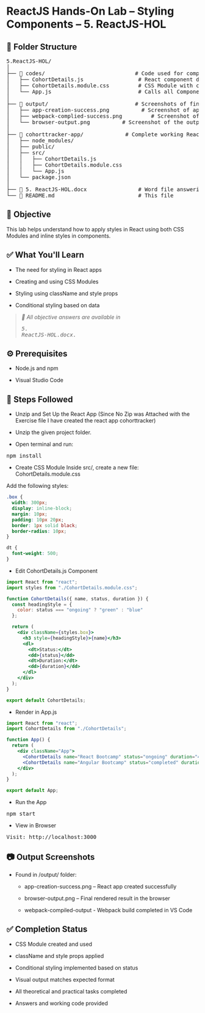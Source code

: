 # ReactJS Hands-On Lab – Styling Components – 5. ReactJS-HOL

## 📁 Folder Structure

<pre>5.ReactJS-HOL/
│
├── 📂 codes/                            # Code used for component styling
│   ├── CohortDetails.js                 # React component displaying cohort info
│   ├── CohortDetails.module.css         # CSS Module with class and tag selectors
│   └── App.js                           # Calls all Components
│
├── 📂 output/                           # Screenshots of final UI and steps
│   ├── app-creation-success.png          # Screenshot of app creation in CMD
│   ├── webpack-complied-success.png         # Screenshot of Webpack build success in VS Code
│   └── browser-output.png          # Screenshot of the output in browser
│
├── 📂 cohorttracker-app/             # Complete working React project
│   ├── node_modules/
│   ├── public/
│   ├── src/
│   │   ├── CohortDetails.js
│   │   ├── CohortDetails.module.css
│   │   └── App.js
│   └── package.json
│
├── 📄 5. ReactJS-HOL.docx                # Word file answering objective questions
└── 📄 README.md                          # This file</pre>

## 📌 Objective
This lab helps understand how to apply styles in React using both CSS Modules and inline styles in components.

## ✅ What You'll Learn
- The need for styling in React apps

- Creating and using CSS Modules

- Styling using className and style props

- Conditional styling based on data

>*📝 All objective answers are available in <pre>5. ReactJS-HOL.docx.</pre>*

## ⚙️ Prerequisites
- Node.js and npm

- Visual Studio Code

## 🚀 Steps Followed
- Unzip and Set Up the React App
(Since No Zip was Attached with the Exercise file I have created the react app cohorttracker)

- Unzip the given project folder.

- Open terminal and run:
<pre>npm install</pre>

- Create CSS Module
Inside src/, create a new file:
CohortDetails.module.css

Add the following styles:
```css
.box {
  width: 300px;
  display: inline-block;
  margin: 10px;
  padding: 10px 20px;
  border: 1px solid black;
  border-radius: 10px;
}

dt {
  font-weight: 500;
}
```
- Edit CohortDetails.js Component
```jsx
import React from "react";
import styles from "./CohortDetails.module.css";

function CohortDetails({ name, status, duration }) {
  const headingStyle = {
    color: status === "ongoing" ? "green" : "blue"
  };

  return (
    <div className={styles.box}>
      <h3 style={headingStyle}>{name}</h3>
      <dl>
        <dt>Status:</dt>
        <dd>{status}</dd>
        <dt>Duration:</dt>
        <dd>{duration}</dd>
      </dl>
    </div>
  );
}

export default CohortDetails;
```
- Render in App.js
```jsx
import React from "react";
import CohortDetails from "./CohortDetails";

function App() {
  return (
    <div className="App">
      <CohortDetails name="React Bootcamp" status="ongoing" duration="4 weeks" />
      <CohortDetails name="Angular Bootcamp" status="completed" duration="3 weeks" />
    </div>
  );
}

export default App;
```
- Run the App
<pre>npm start</pre>

- View in Browser
<pre>Visit: http://localhost:3000</pre>

## 📷 Output Screenshots
- Found in /output/ folder:

    - app-creation-success.png – React app created successfully

    - browser-output.png – Final rendered result in the browser

    - webpack-compiled-output - Webpack build completed in VS Code

## ✅ Completion Status
- CSS Module created and used

- className and style props applied

- Conditional styling implemented based on status

- Visual output matches expected format

- All theoretical and practical tasks completed

- Answers and working code provided

